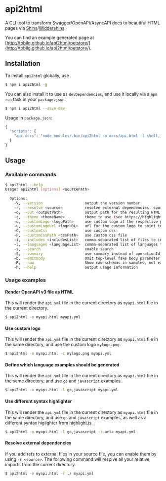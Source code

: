 # api2html
A CLI tool to transform Swagger/OpenAPI/AsyncAPI docs to beautiful HTML pages via [Shins](https://github.com/mermade/shins)/[Widdershins](https://github.com/mermade/widdershins).

You can find an example generated page at [http://tobilg.github.io/api2html/petstore/](http://tobilg.github.io/api2html/petstore/).

## Installation

To install `api2html` globally, use

```bash
$ npm i api2html -g
```

You can also install it to use as `devDependencies`, and use it locally via a `npm run` task in your `package.json`:

```bash
$ npm i api2html --save-dev
```

Usage in `package.json`:

```javascript
{
  "scripts": {
    "api-docs": "node_modules/.bin/api2html -o docs/api.html -l shell,javascript--nodejs docs/openapi/api.yml"
  }
}
```

## Usage

### Available commands

```bash
$ api2html --help 
Usage: api2html [options] <sourcePath>
  
  Options:
    -V, --version                   output the version number
    -r, --resolve <source>          resolve external dependencies, source should be a url or a path
    -o, --out <outputPath>          output path for the resulting HTML document
    -t, --theme <themeName>         theme to use (see https://highlightjs.org/static/demo/ for a list)
    -c, --customLogo <logoPath>     use custom logo at the respective path
    -u, --customLogoUrl <logoURL>   url for the custom logo to point to
    -C, --customCss                 use custom css
    -P, --customCssPath <cssPath>   use custom css file
    -i, --includes <includesList>   comma-separated list of files to include
    -l, --languages <languageList>  comma-separated list of languages to use for the language tabs (out of shell, http, javascript, javascript--nodejs, ruby, python, java, go)
    -s, --search                    enable search
    -S, --summary                   use summary instead of operationId for TOC
    -b, --omitBody                  Omit top-level fake body parameter object
    -R, --raw                       Show raw schemas in samples, not example values
    -h, --help                      output usage information
```

### Usage examples

#### Render OpenAPI v3 file as HTML

This will render the `api.yml` file in the current directory as `myapi.html` file in the current directory.

```bash
$ api2html -o myapi.html myapi.yml
```

#### Use custom logo

This will render the `api.yml` file in the current directory as `myapi.html` file in the same directory, and use the custom logo `mylogo.png`.

```bash
$ api2html -o myapi.html -c mylogo.png myapi.yml
```

#### Define which language examples should be generated

This will render the `api.yml` file in the current directory as `myapi.html` file in the same directory, and use `go` and `javascript` examples.

```bash
$ api2html -o myapi.html -l go,javascript myapi.yml
```

#### Use different syntax highlighter

This will render the `api.yml` file in the current directory as `myapi.html` file in the same directory, and use `go` and `javascript` examples, as well as a different syntax higlighter from [highlight.js](https://highlightjs.org/static/demo/).

```bash
$ api2html -o myapi.html -l go,javascript -t arta myapi.yml
```

#### Resolve external dependencies

If you add refs to external files in your source file, you can enable them by using `-r <source>`. The following command will resolve all your relative imports from the current directory.

```bash
$ api2html -o myapi.html -r ./ myapi.yml
```

